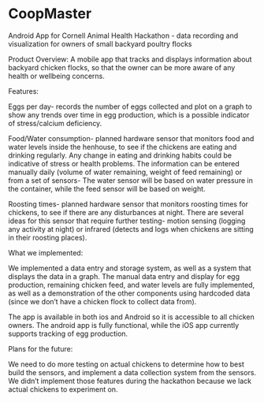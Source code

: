 # CoopMaster
Android App for Cornell Animal Health Hackathon - data recording and visualization for owners of small backyard poultry flocks


Product Overview: A mobile app that tracks and displays information about backyard chicken flocks, so that the owner can be more aware of any health or wellbeing concerns.


Features:


Eggs per day- records the number of eggs collected and plot on a graph to show any trends over time in egg production, which is a possible indicator of stress/calcium deficiency.


Food/Water consumption- planned hardware sensor that monitors food and water levels inside the henhouse, to see if the chickens are eating and drinking regularly. Any change in eating and drinking habits could be indicative of stress or health problems. The information can be entered manually daily (volume of water remaining, weight of feed remaining) or from a set of sensors-
The water sensor will be based on water pressure in the container, while the feed sensor will be based on weight.


Roosting times- planned hardware sensor that monitors roosting times for chickens, to see if there are any disturbances at night. There are several ideas for this sensor that require further testing- motion sensing (logging any activity at night) or infrared (detects and logs when chickens are sitting in their roosting places).


What we implemented:


We implemented a data entry and storage system, as well as a system that displays the data in a graph. The manual data entry and display for egg production, remaining chicken feed, and water levels are fully implemented, as well as a demonstration of the other components using hardcoded data (since we don’t have a chicken flock to collect data from). 

The app is available in both ios and Android so it is accessible to all chicken owners. The android app is fully functional, while the iOS app currently supports tracking of egg production.


Plans for the future:


We need to do more testing on actual chickens to determine how to best build the sensors, and implement a data collection system from the sensors. We didn’t implement those features during the hackathon because we lack actual chickens to experiment on.

